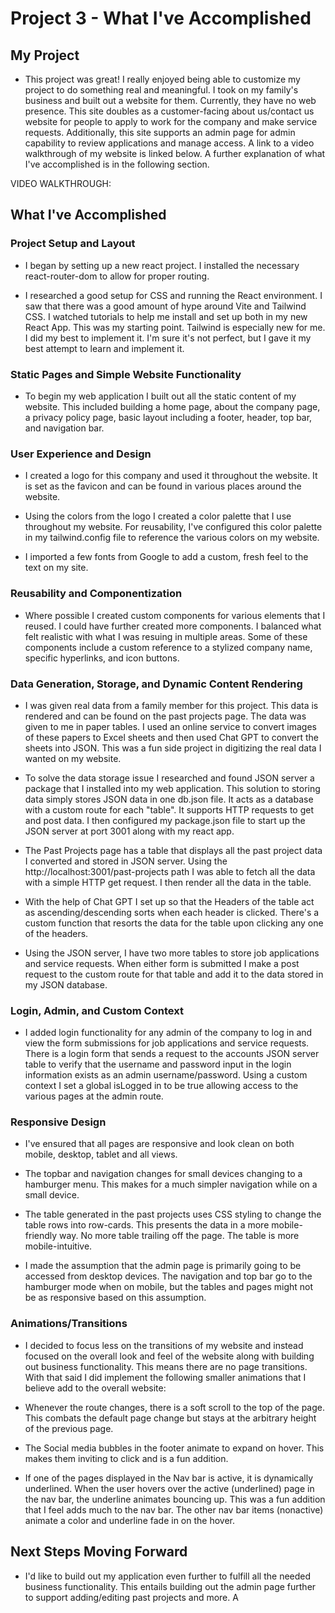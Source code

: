 # Project 3 - What I've Accomplished

## My Project

- This project was great! I really enjoyed being able to customize my project to do something real and meaningful. I took on my family's business and built out a website for them. Currently, they have no web presence. This site doubles as a customer-facing about us/contact us website for people to apply to work for the company and make service requests. Additionally, this site supports an admin page for admin capability to review applications and manage access. A link to a video walkthrough of my website is linked below. A further explanation of what I've accomplished is in the following section.

VIDEO WALKTHROUGH:

## What I've Accomplished

### Project Setup and Layout

- I began by setting up a new react project. I installed the necessary react-router-dom to allow for proper routing.

- I researched a good setup for CSS and running the React environment. I saw that there was a good amount of hype around Vite and Tailwind CSS. I watched tutorials to help me install and set up both in my new React App. This was my starting point. Tailwind is especially new for me. I did my best to implement it. I'm sure it's not perfect, but I gave it my best attempt to learn and implement it.

### Static Pages and Simple Website Functionality

- To begin my web application I built out all the static content of my website. This included building a home page, about the company page, a privacy policy page, basic layout including a footer, header, top bar, and navigation bar.

### User Experience and Design

- I created a logo for this company and used it throughout the website. It is set as the favicon and can be found in various places around the website.

- Using the colors from the logo I created a color palette that I use throughout my website. For reusability, I've configured this color palette in my tailwind.config file to reference the various colors on my website.

- I imported a few fonts from Google to add a custom, fresh feel to the text on my site.

### Reusability and Componentization

- Where possible I created custom components for various elements that I reused. I could have further created more components. I balanced what felt realistic with what I was resuing in multiple areas. Some of these components include a custom reference to a stylized company name, specific hyperlinks, and icon buttons.

### Data Generation, Storage, and Dynamic Content Rendering

- I was given real data from a family member for this project. This data is rendered and can be found on the past projects page. The data was given to me in paper tables. I used an online service to convert images of these papers to Excel sheets and then used Chat GPT to convert the sheets into JSON. This was a fun side project in digitizing the real data I wanted on my website.

- To solve the data storage issue I researched and found JSON server a package that I installed into my web application. This solution to storing data simply stores JSON data in one db.json file. It acts as a database with a custom route for each "table". It supports HTTP requests to get and post data. I then configured my package.json file to start up the JSON server at port 3001 along with my react app.

- The Past Projects page has a table that displays all the past project data I converted and stored in JSON server. Using the http://localhost:3001/past-projects path I was able to fetch all the data with a simple HTTP get request. I then render all the data in the table.

- With the help of Chat GPT I set up so that the Headers of the table act as ascending/descending sorts when each header is clicked. There's a custom function that resorts the data for the table upon clicking any one of the headers.

- Using the JSON server, I have two more tables to store job applications and service requests. When either form is submitted I make a post request to the custom route for that table and add it to the data stored in my JSON database.

### Login, Admin, and Custom Context

- I added login functionality for any admin of the company to log in and view the form submissions for job applications and service requests. There is a login form that sends a request to the accounts JSON server table to verify that the username and password input in the login information exists as an admin username/password. Using a custom context I set a global isLogged in to be true allowing access to the various pages at the admin route.

### Responsive Design

- I've ensured that all pages are responsive and look clean on both mobile, desktop, tablet and all views.

- The topbar and navigation changes for small devices changing to a hamburger menu. This makes for a much simpler navigation while on a small device.

- The table generated in the past projects uses CSS styling to change the table rows into row-cards. This presents the data in a more mobile-friendly way. No more table trailing off the page. The table is more mobile-intuitive.

- I made the assumption that the admin page is primarily going to be accessed from desktop devices. The navigation and top bar go to the hamburger mode when on mobile, but the tables and pages might not be as responsive based on this assumption.

### Animations/Transitions

- I decided to focus less on the transitions of my website and instead focused on the overall look and feel of the website along with building out business functionality. This means there are no page transitions. With that said I did implement the following smaller animations that I believe add to the overall website:

- Whenever the route changes, there is a soft scroll to the top of the page. This combats the default page change but stays at the arbitrary height of the previous page.

- The Social media bubbles in the footer animate to expand on hover. This makes them inviting to click and is a fun addition.

- If one of the pages displayed in the Nav bar is active, it is dynamically underlined. When the user hovers over the active (underlined) page in the nav bar, the underline animates bouncing up. This was a fun addition that I feel adds much to the nav bar. The other nav bar items (nonactive) animate a color and underline fade in on the hover.

## Next Steps Moving Forward

- I'd like to build out my application even further to fulfill all the needed business functionality. This entails building out the admin page further to support adding/editing past projects and more. A
